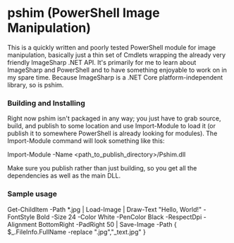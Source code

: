 # pshim (PowerShell Image Manipulation)

This is a quickly written and poorly tested PowerShell module for image manipulation, basically just a thin set of Cmdlets wrapping the already very friendly ImageSharp .NET API.  It's primarily for me to learn about ImageSharp and PowerShell and to have something enjoyable to work on in my spare time.  Because ImageSharp is a .NET Core platform-independent library, so is pshim.

### Building and Installing

Right now pshim isn't packaged in any way; you just have to grab source, build, and publish to some location and use Import-Module to load it (or publish it to somewhere PowerShell is already looking for modules).  The Import-Module command will look something like this:

Import-Module -Name <path_to_publish_directory>/Pshim.dll

Make sure you publish rather than just building, so you get all the dependencies as well as the main DLL.

### Sample usage

Get-ChildItem -Path *.jpg \| Load-Image \| Draw-Text "Hello, World!" -FontStyle Bold -Size 24 -Color White -PenColor Black -RespectDpi -Alignment BottomRight -PadRight 50 \| Save-Image -Path { $_.FileInfo.FullName -replace ".jpg","_text.jpg" }
